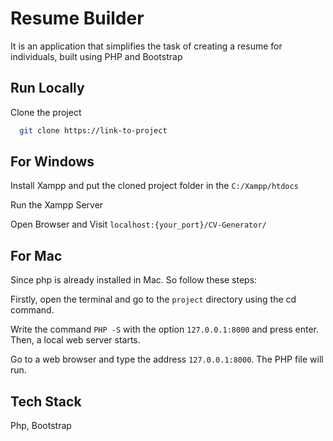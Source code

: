 
# Resume Builder

It is an application that simplifies the task of creating a resume for individuals, built using PHP and Bootstrap





## Run Locally

Clone the project

```bash
  git clone https://link-to-project
```
## For Windows

Install Xampp and put the cloned project folder in the `C:/Xampp/htdocs`

Run the Xampp Server

Open Browser and Visit `localhost:{your_port}/CV-Generator/`

## For Mac

Since php is already installed in Mac. So follow these steps:

Firstly, open the terminal and go to the `project` directory using the cd command.

Write the command `PHP -S` with the option `127.0.0.1:8000` and press enter. Then, a local web server starts.

Go to a web browser and type the address `127.0.0.1:8000`. The PHP file will run.




## Tech Stack



Php, Bootstrap

